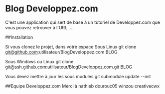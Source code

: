 Blog Developpez.com
===================

C'est une application qui sert de base à un tutoriel de Developpez.com
que vous pouvez retrouver à l'URL ....

##Installation

Si vous clonez le projet, dans votre espace
Sous Linux 
git clone git@github.com:utilisateur/BlogDeveloppez.com BLOG

Sous Windows ou Linux 
git clone git@ssh.github.com:utilisateur/BlogDeveloppez.com.git BLOG

Vous devez mettre à jour les sous modules
git submodule update --init

##Equipe Developpez.com
Merci à
    nathieb
    dourouc05
    winzou
    creativecwx
